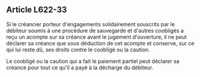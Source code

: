 Article L622-33
----
Si le créancier porteur d'engagements solidairement souscrits par le débiteur
soumis à une procédure de sauvegarde et d'autres coobligés a reçu un acompte sur
sa créance avant le jugement d'ouverture, il ne peut déclarer sa créance que
sous déduction de cet acompte et conserve, sur ce qui lui reste dû, ses droits
contre le coobligé ou la caution.

Le coobligé ou la caution qui a fait le paiement partiel peut déclarer sa
créance pour tout ce qu'il a payé à la décharge du débiteur.
